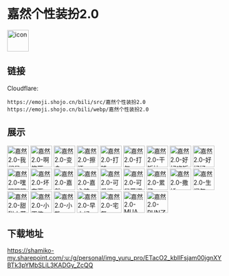 # 嘉然个性装扮2.0
<img src="https://emoji.shojo.cn/bili/src/嘉然个性装扮2.0/icon.png" width="50" height="50" alt="icon">

## 链接
Cloudflare:
```
https://emoji.shojo.cn/bili/src/嘉然个性装扮2.0
https://emoji.shojo.cn/bili/webp/嘉然个性装扮2.0
```
## 展示
<img src="https://emoji.shojo.cn/bili/src/嘉然个性装扮2.0/嘉然2.0-我们是.png" width="50" height="50" alt="嘉然2.0-我们是">
<img src="https://emoji.shojo.cn/bili/src/嘉然个性装扮2.0/嘉然2.0-啊笑死.png" width="50" height="50" alt="嘉然2.0-啊笑死">
<img src="https://emoji.shojo.cn/bili/src/嘉然个性装扮2.0/嘉然2.0-变身.png" width="50" height="50" alt="嘉然2.0-变身">
<img src="https://emoji.shojo.cn/bili/src/嘉然个性装扮2.0/嘉然2.0-擦汗.png" width="50" height="50" alt="嘉然2.0-擦汗">
<img src="https://emoji.shojo.cn/bili/src/嘉然个性装扮2.0/嘉然2.0-打盹.png" width="50" height="50" alt="嘉然2.0-打盹">
<img src="https://emoji.shojo.cn/bili/src/嘉然个性装扮2.0/嘉然2.0-打气.png" width="50" height="50" alt="嘉然2.0-打气">
<img src="https://emoji.shojo.cn/bili/src/嘉然个性装扮2.0/嘉然2.0-干饭神.png" width="50" height="50" alt="嘉然2.0-干饭神">
<img src="https://emoji.shojo.cn/bili/src/嘉然个性装扮2.0/嘉然2.0-好好吃饭.png" width="50" height="50" alt="嘉然2.0-好好吃饭">
<img src="https://emoji.shojo.cn/bili/src/嘉然个性装扮2.0/嘉然2.0-好好好.png" width="50" height="50" alt="嘉然2.0-好好好">
<img src="https://emoji.shojo.cn/bili/src/嘉然个性装扮2.0/嘉然2.0-嘿嘿嘿嘿.png" width="50" height="50" alt="嘉然2.0-嘿嘿嘿嘿">
<img src="https://emoji.shojo.cn/bili/src/嘉然个性装扮2.0/嘉然2.0-坏东西.png" width="50" height="50" alt="嘉然2.0-坏东西">
<img src="https://emoji.shojo.cn/bili/src/嘉然个性装扮2.0/嘉然2.0-嘉然Queen.png" width="50" height="50" alt="嘉然2.0-嘉然Queen">
<img src="https://emoji.shojo.cn/bili/src/嘉然个性装扮2.0/嘉然2.0-嘉心糖.png" width="50" height="50" alt="嘉然2.0-嘉心糖">
<img src="https://emoji.shojo.cn/bili/src/嘉然个性装扮2.0/嘉然2.0-可爱捏.png" width="50" height="50" alt="嘉然2.0-可爱捏">
<img src="https://emoji.shojo.cn/bili/src/嘉然个性装扮2.0/嘉然2.0-可是蒂娜我.png" width="50" height="50" alt="嘉然2.0-可是蒂娜我">
<img src="https://emoji.shojo.cn/bili/src/嘉然个性装扮2.0/嘉然2.0-累了.png" width="50" height="50" alt="嘉然2.0-累了">
<img src="https://emoji.shojo.cn/bili/src/嘉然个性装扮2.0/嘉然2.0-撒娇.png" width="50" height="50" alt="嘉然2.0-撒娇">
<img src="https://emoji.shojo.cn/bili/src/嘉然个性装扮2.0/嘉然2.0-生闷气.png" width="50" height="50" alt="嘉然2.0-生闷气">
<img src="https://emoji.shojo.cn/bili/src/嘉然个性装扮2.0/嘉然2.0-甜甜小草莓.png" width="50" height="50" alt="嘉然2.0-甜甜小草莓">
<img src="https://emoji.shojo.cn/bili/src/嘉然个性装扮2.0/嘉然2.0-小天使.png" width="50" height="50" alt="嘉然2.0-小天使">
<img src="https://emoji.shojo.cn/bili/src/嘉然个性装扮2.0/嘉然2.0-小熊.png" width="50" height="50" alt="嘉然2.0-小熊">
<img src="https://emoji.shojo.cn/bili/src/嘉然个性装扮2.0/嘉然2.0-早上好.png" width="50" height="50" alt="嘉然2.0-早上好">
<img src="https://emoji.shojo.cn/bili/src/嘉然个性装扮2.0/嘉然2.0-宅舞.png" width="50" height="50" alt="嘉然2.0-宅舞">
<img src="https://emoji.shojo.cn/bili/src/嘉然个性装扮2.0/嘉然2.0-MUA你一下.png" width="50" height="50" alt="嘉然2.0-MUA你一下">
<img src="https://emoji.shojo.cn/bili/src/嘉然个性装扮2.0/嘉然2.0-RUN了.png" width="50" height="50" alt="嘉然2.0-RUN了">

## 下载地址

https://shamiko-my.sharepoint.com/:u:/g/personal/img_yuru_pro/ETacO2_kbllFsjam00jgnXYBTk3pYMbSLiL3KADGy_ZcQQ
